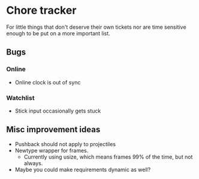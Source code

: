 # Chore tracker

For little things that don't deserve their own tickets nor are time sensitive
enough to be put on a more important list.

## Bugs

### Online

- Online clock is out of sync

### Watchlist

- Stick input occasionally gets stuck

## Misc improvement ideas

- Pushback should not apply to projectiles
- Newtype wrapper for frames.
  - Currently using usize, which means frames 99% of the time, but not always.
- Maybe you could make requirements dynamic as well?
